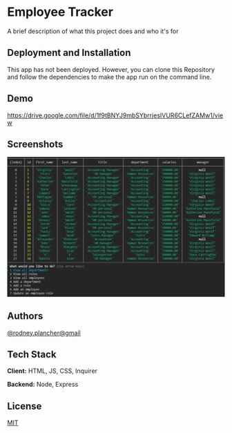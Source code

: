 # Employee Tracker

A brief description of what this project does and who it's for


## Deployment and Installation 

This app has not been deployed. However, you can clone this Repository and 
follow the dependencies to make the app run on the command line.
## Demo

https://drive.google.com/file/d/1f9tBNYJ9mbSYbrrjesIVUR6CLefZAMw1/view

## Screenshots

![App Screenshot](./images/Screenshot%202022-04-07%20020312.png)

## Authors

[@rodney.plancher@gmail](https://www.github.com/rodney1100)


## Tech Stack

**Client:** HTML, JS, CSS, Inquirer

**Backend:** Node, Express


## License

[MIT](https://choosealicense.com/licenses/mit/)